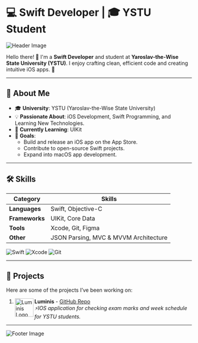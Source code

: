 # 💻 Swift Developer | 🎓 YSTU Student  
![Header Image](https://github.com/user-attachments/assets/35406b3d-ab22-43c6-ad00-042eaa8904cc) 

Hello there! 👋 I'm a **Swift Developer** and student at **Yaroslav-the-Wise State University (YSTU)**. I enjoy crafting clean, efficient code and creating intuitive iOS apps. 🚀  

---

## 🚀 About Me  
- 🎓 **University**: YSTU (Yaroslav-the-Wise State University)  
- 💡 **Passionate About**: iOS Development, Swift Programming, and Learning New Technologies.  
- 🌱 **Currently Learning**: UIKit
- 🎯 **Goals**:  
  - Build and release an iOS app on the App Store.  
  - Contribute to open-source Swift projects.  
  - Expand into macOS app development.  

---

## 🛠️ Skills  
| Category          | Skills                                                                 |
|-------------------|-------------------------------------------------------------------------|
| **Languages**     | Swift, Objective-C                                                    |
| **Frameworks**    | UIKit, Core Data                                                      |
| **Tools**         | Xcode, Git, Figma                                                     |
| **Other**         | JSON Parsing, MVC & MVVM Architecture                                 |

![Swift](https://img.shields.io/badge/Swift-FA7343?style=for-the-badge&logo=swift&logoColor=white)
![Xcode](https://img.shields.io/badge/Xcode-1575F9?style=for-the-badge&logo=xcode&logoColor=white)
![Git](https://img.shields.io/badge/Git-F05032?style=for-the-badge&logo=git&logoColor=white)

---

## 📱 Projects  
Here are some of the projects I’ve been working on:  
1. **Luminis**<img src="https://github.com/user-attachments/assets/bfb5805f-b4e1-49e7-b1f0-18865f0fee03" alt="Luminis Logo" width="50" align="left">  - [GitHub Repo](#)  
   _⚡️IOS application for checking exam marks and week schedule for YSTU students._

---

![Footer Image](https://via.placeholder.com/1000x100.png?text=Thanks+for+Visiting!)

